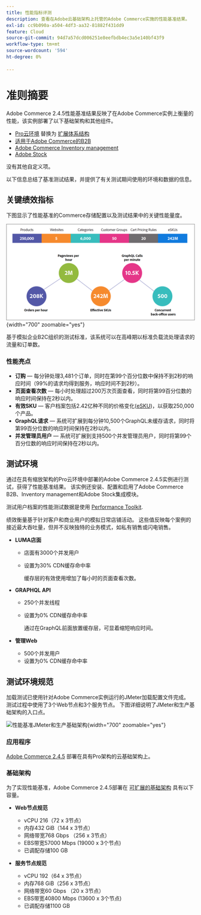 ```yaml
---
title: 性能指标评测
description: 查看在Adobe云基础架构上托管的Adobe Commerce实施的性能基准结果。
exl-id: cc9b090a-a504-4df3-aa32-81882f431dd9
feature: Cloud
source-git-commit: 94d7a57dcd006251e8eefbdb4ec3a5e140bf43f9
workflow-type: tm+mt
source-wordcount: '594'
ht-degree: 0%

---
```


# 准则摘要

Adobe Commerce 2.4.5性能基准结果反映了在Adobe Commerce实例上衡量的性能，该实例部署了以下基础架构和其他组件。
- [Pro云环境](https://experienceleague.adobe.com/docs/commerce-cloud-service/user-guide/architecture/pro-architecture.html) 替换为 [扩展体系结构](https://experienceleague.adobe.com/docs/commerce-cloud-service/user-guide/architecture/scaled-architecture.html)
- [适用于Adobe Commerce的B2B](https://experienceleague.adobe.com/docs/commerce-admin/b2b/introduction.html)
- [Adobe Commerce Inventory management](https://experienceleague.adobe.com/docs/commerce-admin/inventory/introduction.html)
- [Adobe Stock](https://experienceleague.adobe.com/docs/commerce-admin/content-design/media/adobe-stock/adobe-stock.html)

没有其他自定义项。

以下信息总结了基准测试结果，并提供了有关测试期间使用的环境和数据的信息。

## 关键绩效指标

下图显示了性能基准的Commerce存储配置以及测试结果中的关键性能量度。

![性能基准JMeter和生产基础架构](../../../assets/performance/images/performance-benchmark-kpis-245-cloud.png){width="700" zoomable="yes"}

基于模拟企业B2C组织的测试标准，该系统可以在高峰期以标准负载流处理请求的流量和订单数。

### 性能亮点

- **订购** — 每分钟处理3,481个订单，同时在第99个百分位数中保持不到2秒的响应时间（99%的请求均得到服务，响应时间不到2秒）。
- **页面查看次数** — 每小时处理超过200万次页面查看，同时将第99百分位数的响应时间保持在2秒以内。
- **有效SKU** — 客户档案包括2.42亿种不同的价格变化(<a href="https://experienceleague.adobe.com/docs/commerce-operations/implementation-playbook/best-practices/planning/product-sku-limits.html">eSKU</a>)，以获取250,000个产品。
- **GraphQL请求** — 系统可扩展到每分钟10,500个GraphQL未缓存请求，同时将第99百分位数的响应时间保持在2秒以内。
- **并发管理员用户** — 系统可扩展到支持500个并发管理员用户，同时将第99个百分位数的响应时间保持在2秒以内。

## 测试环境

通过在具有缩放架构的Pro云环境中部署的Adobe Commerce 2.4.5实例进行测试，获得了性能基准结果。 该实例还安装、配置和启用了Adobe Commerce B2B、Inventory management和Adobe Stock集成模块。

测试用户档案的性能测试数据是使用 <a href="https://experienceleague.adobe.com/docs/commerce-operations/configuration-guide/cli/generate-data.html">Performance Toolkit</a>.

绩效衡量基于针对客户和商业用户的模拟日常店铺活动。 这些值反映每个案例的接近最大吞吐量，但并不反映独特的业务模式，如私有销售或闪电销售。

- **LUMA店面**
   - 店面有3000个并发用户
   - 设置为30% CDN缓存命中率

     缓存层的有效使用增加了每小时的页面查看次数。

- **GRAPHQL API**
   - 250个并发线程
   - 设置为0% CDN缓存命中率

     通过在GraphQL前面放置缓存层，可显着缩短响应时间。

- **管理Web**
   - 500个并发用户
   - 设置为0% CDN缓存命中率

## 测试环境规范

加载测试已使用针对Adobe Commerce实例运行的JMeter加载配置文件完成。 测试过程中使用了3个Web节点和3个服务节点。 下图详细说明了JMeter和生产基础架构的入口点。

![性能基准JMeter和生产基础架构](https://git.corp.adobe.com/storage/user/43354/files/4d801e3e-96b7-4193-b94f-12571263b495){width="700" zoomable="yes"}

### 应用程序

<a href="https://experienceleague.adobe.com/docs/commerce-operations/release/notes/adobe-commerce/2-4-5.html">Adobe Commerce 2.4.5</a> 部署在具有Pro架构的云基础架构上。

### 基础架构

为了实现性能基准，Adobe Commerce 2.4.5部署在 [可扩展的基础架构](https://experienceleague.adobe.com/docs/commerce-cloud-service/user-guide/architecture/scaled-architecture.html) 具有以下容量。

- **Web节点规范**
   - vCPU 216（72 x 3节点）
   - 内存432 GiB（144 x 3节点）
   - 网络带宽768 Gbps （256 x 3节点）
   - EBS带宽57000 Mbps (19000 x 3个节点)
   - 已调配存储100 GB

- **服务节点规范**
   - vCPU 192（64 x 3节点）
   - 内存768 GiB（256 x 3节点）
   - 网络带宽60 Gbps （20 x 3节点）
   - EBS带宽40800 Mbps (13600 x 3个节点)
   - 已调配存储1100 GB
